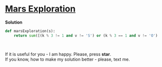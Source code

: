 # [Mars Exploration](https://www.hackerrank.com/challenges/mars-exploration/problem)

**Solution**
```python
def marsExploration(s):
    return sum([(k % 3 != 1 and v != 'S') or (k % 3 == 1 and v != 'O') for k, v in enumerate(s)])
```

<br>

If it is useful for you - I am happy. Please, press **star**.
<br>
If you know, how to make my solution better - please, text me.
